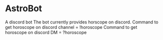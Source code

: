 # AstroBot
A discord bot
The bot currently provides horscope on discord. 
Command to get horoscope on discord channel = !horoscope <sign> <day> 
Command to get horoscope on discord DM = ?horoscope <sign> <day> 